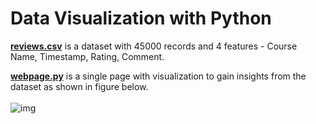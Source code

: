 # Data Visualization with Python


[**reviews.csv**](reviews.csv) is a dataset with 45000 records and 4 features -  Course Name, Timestamp, Rating, Comment.

[**webpage.py**](webpage.py) is a single page with visualization to gain insights from the dataset as shown in figure below.
<br /><br />
![img](https://user-images.githubusercontent.com/90121447/155804031-8abd23be-1d59-4b73-b863-3c5125f79d39.png)
